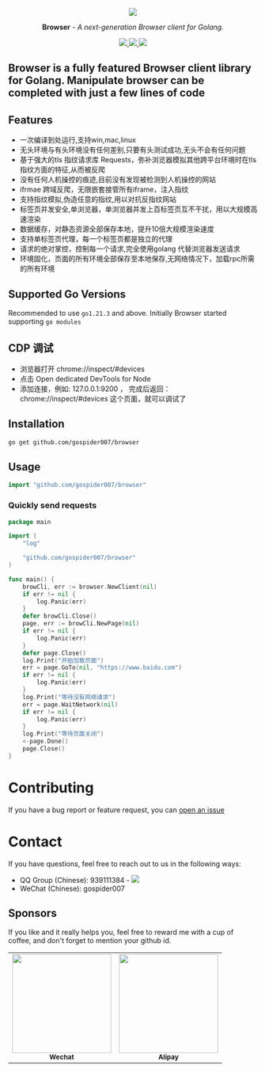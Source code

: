 <p align="center">
  <a href="https://github.com/gospider007/browser"><img src="https://go.dev/images/favicon-gopher.png"></a>
</p>
<p align="center"><strong>Browser</strong> <em>- A next-generation Browser client for Golang.</em></p>
<p align="center">
<a href="https://github.com/gospider007/browser">
    <img src="https://img.shields.io/github/last-commit/gospider007/requests">
</a>
<a href="https://github.com/gospider007/browser">
    <img src="https://img.shields.io/badge/build-passing-brightgreen">
</a>
<a href="https://github.com/gospider007/browser">
    <img src="https://img.shields.io/badge/language-golang-brightgreen">
</a>
</p>

Browser is a fully featured Browser client library for Golang. Manipulate browser can be completed with just a few lines of code
---
## Features
  * 一次编译到处运行,支持win,mac,linux
  * 无头环境与有头环境没有任何差别,只要有头测试成功,无头不会有任何问题
  * 基于强大的tls 指纹请求库 Requests，弥补浏览器模拟其他跨平台环境时在tls 指纹方面的特征,从而被反爬
  * 没有任何人机操控的痕迹,目前没有发现被检测到人机操控的网站
  * ifrmae 跨域反爬，无限嵌套接管所有iframe，注入指纹
  * 支持指纹模拟,伪造任意的指纹,用以对抗反指纹网站
  * 标签页并发安全,单浏览器，单浏览器并发上百标签页互不干扰，用以大规模高速渲染
  * 数据缓存，对静态资源全部保存本地，提升10倍大规模渲染速度
  * 支持单标签页代理，每一个标签页都是独立的代理
  * 请求的绝对掌控，控制每一个请求,完全使用golang 代替浏览器发送请求
  * 环境固化，页面的所有环境全部保存至本地保存,无网络情况下，加载rpc所需的所有环境
## Supported Go Versions
Recommended to use `go1.21.3` and above.
Initially Browser started supporting `go modules`

## CDP 调试
  * 浏览器打开 chrome://inspect/#devices
  * 点击 Open dedicated DevTools for Node
  * 添加连接，例如: 127.0.0.1:9200 ， 完成后返回： chrome://inspect/#devices 这个页面，就可以调试了
## Installation

```bash
go get github.com/gospider007/browser
```
## Usage
```go
import "github.com/gospider007/browser"
```
### Quickly send requests
```go
package main

import (
	"log"

	"github.com/gospider007/browser"
)

func main() {
	browCli, err := browser.NewClient(nil)
	if err != nil {
		log.Panic(err)
	}
	defer browCli.Close()
	page, err := browCli.NewPage(nil)
	if err != nil {
		log.Panic(err)
	}
	defer page.Close()
	log.Print("开始加载页面")
	err = page.GoTo(nil, "https://www.baidu.com")
	if err != nil {
		log.Panic(err)
	}
	log.Print("等待没有网络请求")
	err = page.WaitNetwork(nil)
	if err != nil {
		log.Panic(err)
	}
	log.Print("等待页面关闭")
	<-page.Done()
	page.Close()
}
```

# Contributing
If you have a bug report or feature request, you can [open an issue](../../issues/new)
# Contact
If you have questions, feel free to reach out to us in the following ways:
* QQ Group (Chinese): 939111384 - <a href="http://qm.qq.com/cgi-bin/qm/qr?_wv=1027&k=yI72QqgPExDqX6u_uEbzAE_XfMW6h_d3&jump_from=webapi"><img src="https://pub.idqqimg.com/wpa/images/group.png"></a>
* WeChat (Chinese): gospider007

## Sponsors
If you like and it really helps you, feel free to reward me with a cup of coffee, and don't forget to mention your github id.
<table>
    <tr>
        <td align="center">
            <img src="https://github.com/gospider007/tools/blob/master/play/wx.jpg?raw=true" height="200px" width="200px"   alt=""/>
            <br />
            <sub><b>Wechat</b></sub>
        </td>
        <td align="center">
            <img src="https://github.com/gospider007/tools/blob/master/play/qq.jpg?raw=true" height="200px" width="200px"   alt=""/>
            <br />
            <sub><b>Alipay</b></sub>
        </td>
    </tr>
</table>